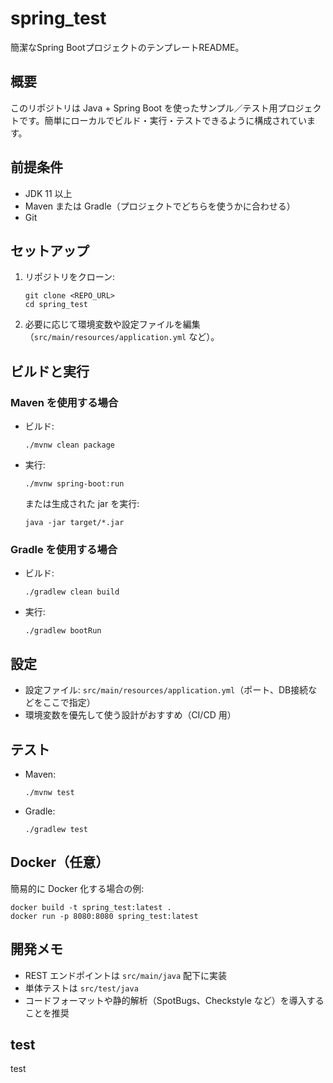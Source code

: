 # spring_test

簡潔なSpring BootプロジェクトのテンプレートREADME。

## 概要
このリポジトリは Java + Spring Boot を使ったサンプル／テスト用プロジェクトです。簡単にローカルでビルド・実行・テストできるように構成されています。

## 前提条件
- JDK 11 以上
- Maven または Gradle（プロジェクトでどちらを使うかに合わせる）
- Git

## セットアップ
1. リポジトリをクローン:
    ```
    git clone <REPO_URL>
    cd spring_test
    ```
2. 必要に応じて環境変数や設定ファイルを編集（`src/main/resources/application.yml` など）。

## ビルドと実行
### Maven を使用する場合
- ビルド:
  ```
  ./mvnw clean package
  ```
- 実行:
  ```
  ./mvnw spring-boot:run
  ```
  または生成された jar を実行:
  ```
  java -jar target/*.jar
  ```

### Gradle を使用する場合
- ビルド:
  ```
  ./gradlew clean build
  ```
- 実行:
  ```
  ./gradlew bootRun
  ```

## 設定
- 設定ファイル: `src/main/resources/application.yml`（ポート、DB接続などをここで指定）
- 環境変数を優先して使う設計がおすすめ（CI/CD 用）

## テスト
- Maven:
  ```
  ./mvnw test
  ```
- Gradle:
  ```
  ./gradlew test
  ```

## Docker（任意）
簡易的に Docker 化する場合の例:
```
docker build -t spring_test:latest .
docker run -p 8080:8080 spring_test:latest
```

## 開発メモ
- REST エンドポイントは `src/main/java` 配下に実装
- 単体テストは `src/test/java`
- コードフォーマットや静的解析（SpotBugs、Checkstyle など）を導入することを推奨

<!-- 編集: この README はプロジェクトの実態に合わせて必要な箇所を調整してください。 -->
## test
test